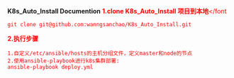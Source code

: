 **K8s_Auto_Install Documention**
<font color=red>**1.clone K8s_Auto_Install 项目到本地**</font
```
git clone git@github.com:wanngsanchao/K8s_Auto_Install.git
```
<font color=red>**2.执行步骤**</font>
```
1.自定义/etc/ansible/hosts的主机分组文件，定义master和node的节点
2.使用ansible-playbook进行k8s集群部署:
ansible-playbook deploy.yml
```
